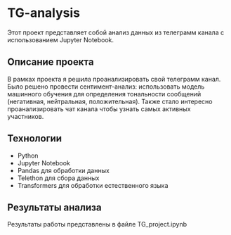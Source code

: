 # TG-analysis
Этот проект представляет собой анализ данных из телеграмм канала с использованием Jupyter Notebook. 

## Описание проекта
В рамках проекта я решила проанализировать свой телеграмм канал. Было решено провести сентимент-анализ: использовать модель машинного обучения для определения тональности сообщений (негативная, нейтральная, положительная). Также стало интересно проанализировать чат канала чтобы узнать самых активных участников.

## Технологии
- Python
- Jupyter Notebook
- Pandas для обработки данных
- Telethon для сбора данных
- Transformers для обработки естественного языка

## Результаты анализа
Результаты работы представлены в файле TG_project.ipynb
